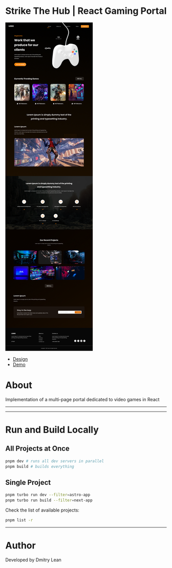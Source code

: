 # Strike The Hub | React Gaming Portal

![Gaming Platform](screenshot.png)

- [Design](https://www.figma.com/design/oTn1jPS3r0KrnWPSVU4PUD/Gaming-Platform---Web-Design--Community-?node-id=1-4&t=l3WOeBCulwbBiSI7-1)
- [Demo](https://gameplatforn.netlify.app/)

# About

Implementation of a multi-page portal dedicated to video games in React

---

---

# Run and Build Locally

## All Projects at Once

```bash
pnpm dev # runs all dev servers in parallel
pnpm build # builds everything
```

## Single Project

```bash
pnpm turbo run dev --filter=astro-app
pnpm turbo run build --filter=next-app
```

Check the list of available projects:

```bash
pnpm list -r
```

---

# Author

Developed by Dmitry Lean
